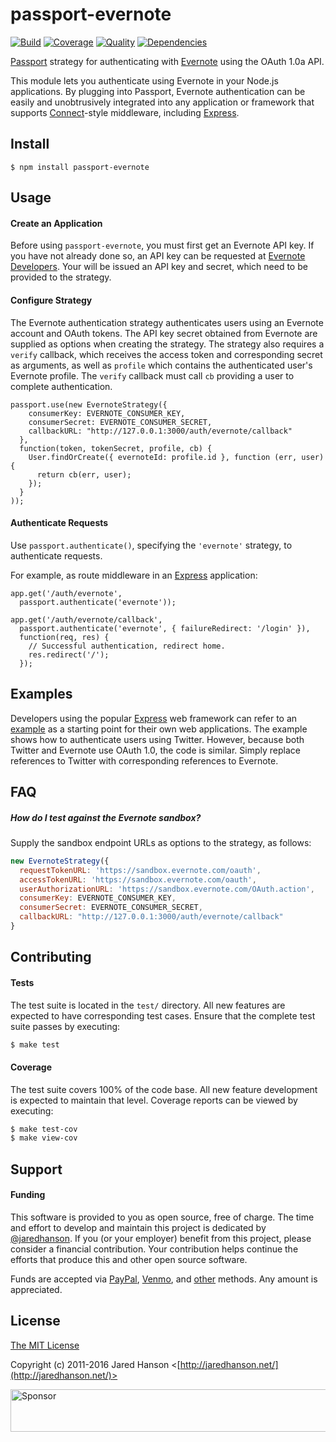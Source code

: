 # passport-evernote

[![Build](https://img.shields.io/travis/jaredhanson/passport-evernote.svg)](https://travis-ci.org/jaredhanson/passport-evernote)
[![Coverage](https://img.shields.io/coveralls/jaredhanson/passport-evernote.svg)](https://coveralls.io/r/jaredhanson/passport-evernote)
[![Quality](https://img.shields.io/codeclimate/github/jaredhanson/passport-evernote.svg?label=quality)](https://codeclimate.com/github/jaredhanson/passport-evernote)
[![Dependencies](https://img.shields.io/david/jaredhanson/passport-evernote.svg)](https://david-dm.org/jaredhanson/passport-evernote)


[Passport](https://github.com/jaredhanson/passport) strategy for authenticating
with [Evernote](http://www.evernote.com/) using the OAuth 1.0a API.

This module lets you authenticate using Evernote in your Node.js applications.
By plugging into Passport, Evernote authentication can be easily and
unobtrusively integrated into any application or framework that supports
[Connect](http://www.senchalabs.org/connect/)-style middleware, including
[Express](http://expressjs.com/).

## Install

    $ npm install passport-evernote

## Usage

#### Create an Application

Before using `passport-evernote`, you must first get an Evernote API key. If you
have not already done so, an API key can be requested at [Evernote Developers](https://dev.evernote.com/).
Your will be issued an API key and secret, which need to be provided to the
strategy.

#### Configure Strategy

The Evernote authentication strategy authenticates users using an Evernote
account and OAuth tokens.  The API key secret obtained from Evernote are
supplied as options when creating the strategy.  The strategy also requires a
`verify` callback, which receives the access token and corresponding secret as
arguments, as well as `profile` which contains the authenticated user's Evernote
profile.   The `verify` callback must call `cb` providing a user to complete
authentication.

    passport.use(new EvernoteStrategy({
        consumerKey: EVERNOTE_CONSUMER_KEY,
        consumerSecret: EVERNOTE_CONSUMER_SECRET,
        callbackURL: "http://127.0.0.1:3000/auth/evernote/callback"
      },
      function(token, tokenSecret, profile, cb) {
        User.findOrCreate({ evernoteId: profile.id }, function (err, user) {
          return cb(err, user);
        });
      }
    ));

#### Authenticate Requests

Use `passport.authenticate()`, specifying the `'evernote'` strategy, to
authenticate requests.

For example, as route middleware in an [Express](http://expressjs.com/)
application:

    app.get('/auth/evernote',
      passport.authenticate('evernote'));
    
    app.get('/auth/evernote/callback', 
      passport.authenticate('evernote', { failureRedirect: '/login' }),
      function(req, res) {
        // Successful authentication, redirect home.
        res.redirect('/');
      });

## Examples

Developers using the popular [Express](http://expressjs.com/) web framework can
refer to an [example](https://github.com/passport/express-4.x-evernote-example)
as a starting point for their own web applications.  The example shows how to
authenticate users using Twitter.  However, because both Twitter and Evernote
use OAuth 1.0, the code is similar.  Simply replace references to Twitter with
corresponding references to Evernote.

## FAQ

##### How do I test against the Evernote sandbox?

Supply the sandbox endpoint URLs as options to the strategy, as follows:

```js
new EvernoteStrategy({
  requestTokenURL: 'https://sandbox.evernote.com/oauth',
  accessTokenURL: 'https://sandbox.evernote.com/oauth',
  userAuthorizationURL: 'https://sandbox.evernote.com/OAuth.action',
  consumerKey: EVERNOTE_CONSUMER_KEY,
  consumerSecret: EVERNOTE_CONSUMER_SECRET,
  callbackURL: "http://127.0.0.1:3000/auth/evernote/callback"
}
```

## Contributing

#### Tests

The test suite is located in the `test/` directory.  All new features are
expected to have corresponding test cases.  Ensure that the complete test suite
passes by executing:

```bash
$ make test
```

#### Coverage

The test suite covers 100% of the code base.  All new feature development is
expected to maintain that level.  Coverage reports can be viewed by executing:

```bash
$ make test-cov
$ make view-cov
```

## Support

#### Funding

This software is provided to you as open source, free of charge.  The time and
effort to develop and maintain this project is dedicated by [@jaredhanson](https://github.com/jaredhanson).
If you (or your employer) benefit from this project, please consider a financial
contribution.  Your contribution helps continue the efforts that produce this
and other open source software.

Funds are accepted via [PayPal](https://paypal.me/jaredhanson), [Venmo](https://venmo.com/jaredhanson),
and [other](http://jaredhanson.net/pay) methods.  Any amount is appreciated.

## License

[The MIT License](http://opensource.org/licenses/MIT)

Copyright (c) 2011-2016 Jared Hanson <[http://jaredhanson.net/](http://jaredhanson.net/)>

<a target='_blank' rel='nofollow' href='https://app.codesponsor.io/link/vK9dyjRnnWsMzzJTQ57fRJpH/jaredhanson/passport-evernote'>  <img alt='Sponsor' width='888' height='68' src='https://app.codesponsor.io/embed/vK9dyjRnnWsMzzJTQ57fRJpH/jaredhanson/passport-evernote.svg' /></a>
